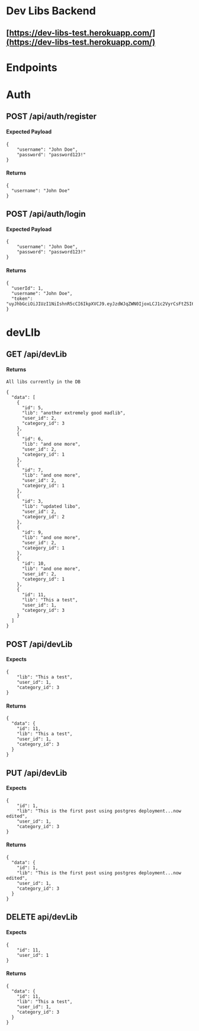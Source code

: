 # Dev Libs Backend

## [https://dev-libs-test.herokuapp.com/](https://dev-libs-test.herokuapp.com/)

# Endpoints

# Auth

## POST /api/auth/register

#### Expected Payload

```
{
	"username": "John Doe",
	"password": "password123!"
}
```

#### Returns

```
{
  "username": "John Doe"
}
```

## POST /api/auth/login

#### Expected Payload

```
{
	"username": "John Doe",
	"password": "password123!"
}
```

#### Returns

```
{
  "userId": 1,
  "username": "John Doe",
  "token": "uyJhbGciOiJIUzI1NiIshnR5cCI6IkpXVCJ9.eyJzdWJqZWN0IjoxLCJ1c2VyrCsFtZSI6ImFkbWluIiwiaWF0IjoxNTcxNzEwMDA4LCJleHAiOjE1NzR4OTY0MDh9.vNfxryaHCkhsZ1I1jJHmH4iscWxV38FGvEyJEtKPBHI"
}
```

# devLIb

## GET /api/devLib

#### Returns

`All libs currently in the DB`

```
{
  "data": [
    {
      "id": 5,
      "lib": "another extremely good madlib",
      "user_id": 2,
      "category_id": 3
    },
    {
      "id": 6,
      "lib": "and one more",
      "user_id": 2,
      "category_id": 1
    },
    {
      "id": 7,
      "lib": "and one more",
      "user_id": 2,
      "category_id": 1
    },
    {
      "id": 3,
      "lib": "updated libo",
      "user_id": 2,
      "category_id": 2
    },
    {
      "id": 9,
      "lib": "and one more",
      "user_id": 2,
      "category_id": 1
    },
    {
      "id": 10,
      "lib": "and one more",
      "user_id": 2,
      "category_id": 1
    },
    {
      "id": 11,
      "lib": "This a test",
      "user_id": 1,
      "category_id": 3
    }
  ]
}
```

## POST /api/devLib

#### Expects

```
{
	"lib": "This a test",
	"user_id": 1,
	"category_id": 3
}
```

#### Returns

```
{
  "data": {
    "id": 11,
    "lib": "This a test",
    "user_id": 1,
    "category_id": 3
  }
}
```

## PUT /api/devLib

#### Expects 

```
{
	"id": 1,
	"lib": "This is the first post using postgres deployment...now edited",
	"user_id": 1,
	"category_id": 3
}
```

#### Returns

```
{
  "data": {
    "id": 1,
    "lib": "This is the first post using postgres deployment...now edited",
    "user_id": 1,
    "category_id": 3
  }
}
```

## DELETE api/devLib

#### Expects

```
{
	"id": 11,
	"user_id": 1
}
```

#### Returns

```
{
  "data": {
    "id": 11,
    "lib": "This a test",
    "user_id": 1,
    "category_id": 3
  }
}
```